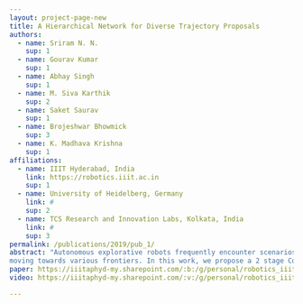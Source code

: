 ```yaml
---
layout: project-page-new
title: A Hierarchical Network for Diverse Trajectory Proposals
authors:
  - name: Sriram N. N.
    sup: 1
  - name: Gourav Kumar
    sup: 1
  - name: Abhay Singh
    sup: 1
  - name: M. Siva Karthik
    sup: 2
  - name: Saket Saurav
    sup: 1
  - name: Brojeshwar Bhowmick
    sup: 3
  - name: K. Madhava Krishna
    sup: 1
affiliations:
  - name: IIIT Hyderabad, India
    link: https://robotics.iiit.ac.in
    sup: 1
  - name: University of Heidelberg, Germany
    link: #
    sup: 2
  - name: TCS Research and Innovation Labs, Kolkata, India
    link: #
    sup: 3
permalink: /publications/2019/pub_1/
abstract: "Autonomous explorative robots frequently encounter scenarios where multiple future trajectories can be pursued. Often these are cases with multiple paths around an obstacle or trajectory options towards various frontiers. Humans in such situations can inherently perceive and reason about the surrounding environment to identify several possibilities of either manoeuvring around the obstacles or
moving towards various frontiers. In this work, we propose a 2 stage Convolutional Neural Network architecture which mimics such an ability to map the perceived surroundings to multiple trajectories that a robot can choose to traverse. The first stage is a Trajectory Proposal Network which suggests diverse regions in the environment which can be occupied in the future. The second stage is a Trajectory Sampling network which provides a finegrained trajectory over the regions proposed by Trajectory Proposal Network. We evaluate our framework in diverse and complicated real life settings. For the outdoor case, we use the KITTI dataset and our own outdoor driving dataset. In the indoor setting, we use an autonomous drone to navigate various scenarios and also a ground robot which can explore the environment using the trajectories proposed by our framework. Our experiments suggest that the framework is able to develop a semantic understanding of the obstacles, open regions and identify diverse trajectories that a robot can traverse. Our comparisons portray the performance gain of the proposed architecture over a diverse set of methods against which it is compared."
paper: https://iiitaphyd-my.sharepoint.com/:b:/g/personal/robotics_iiit_ac_in/EZ229-3UQ41LmqMnxI4tRWgBfPs85sjuo-cDsQ1uFw1LtA?download=1
video: https://iiitaphyd-my.sharepoint.com/:v:/g/personal/robotics_iiit_ac_in/EdgyubLBGfdHinaDaiQcH0YB2PcBhlLnN5CgbNPnB624GA?download=1

---
```


